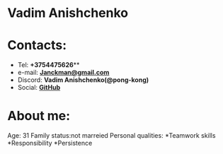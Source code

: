 # Vadim Anishchenko
# Contacts:
* Tel: **+3754475626****
* e-mail: **Janckman@gmail.com**
* Discord: **Vadim Anishchenko(@pong-kong)**
* Social: **[GitHub](https://github.com/Pong-Kong)**

# About me:

Age: 31
Family status:not marreied 
Personal qualities:
*Teamwork skills
*Responsibility
*Persistence

